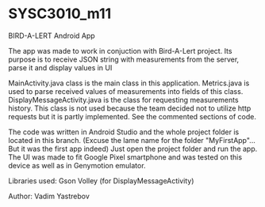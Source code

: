 # SYSC3010_m11
BIRD-A-LERT Android App

The app was made to work in conjuction with Bird-A-Lert project.
Its purpose is to receive JSON string with measurements from the server, parse it and display values in UI


MainActivity.java class is the main class in this application. Metrics.java is used to parse received values of measurements into fields of this class.
DisplayMessageActivity.java is the class for requesting measurements history. This class is not used because the team decided not to utilize http requests but it is partly implemented. See the commented sections of code.

The code was written in Android Studio and the whole project folder is located in this branch. (Excuse the lame name for the folder "MyFirstApp"... But it was the first app indeed)
Just open the project folder and run the app.
The UI was made to fit Google Pixel smartphone and was tested on this device as well as in Genymotion emulator.

Libraries used:
Gson
Volley (for DisplayMessageActivity)

Author: Vadim Yastrebov

